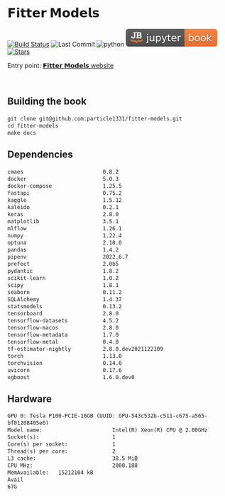 # 𝗙𝗶𝘁𝘁𝗲𝗿 𝗠𝗼𝗱𝗲𝗹𝘀

[![Build Status](https://img.shields.io/endpoint.svg?url=https%3A%2F%2Factions-badge.atrox.dev%2Fparticle1331%2Ffitter-models%2Fbadge%3Fref%3Dmaster&label=build&logo=none)](https://actions-badge.atrox.dev/particle1331/fitter-models/goto?ref=master)
![Last Commit](https://img.shields.io/github/last-commit/particle1331/fitter-models/master)
![python](https://img.shields.io/github/pipenv/locked/python-version/particle1331/fitter-models)
![jupyter-book](https://github.com/executablebooks/jupyter-book/raw/master/docs/images/badge.svg)
[![Stars](https://img.shields.io/github/stars/particle1331/fitter-models?style=social)](https://github.com/particle1331/fitter-models) 

Entry point: [𝗙𝗶𝘁𝘁𝗲𝗿 𝗠𝗼𝗱𝗲𝗹𝘀 website](https://particle1331.github.io/fitter-models/intro.html)

<br>


## Building the book

```
git clone git@github.com:particle1331/fitter-models.git
cd fitter-models
make docs
```

## Dependencies

```text
cmaes                         0.8.2
docker                        5.0.3
docker-compose                1.25.5
fastapi                       0.75.2
kaggle                        1.5.12
kaleido                       0.2.1
keras                         2.8.0
matplotlib                    3.5.1
mlflow                        1.26.1
numpy                         1.22.4
optuna                        2.10.0
pandas                        1.4.2
pipenv                        2022.6.7
prefect                       2.0b5
pydantic                      1.8.2
scikit-learn                  1.0.2
scipy                         1.8.1
seaborn                       0.11.2
SQLAlchemy                    1.4.37
statsmodels                   0.13.2
tensorboard                   2.8.0
tensorflow-datasets           4.5.2
tensorflow-macos              2.8.0
tensorflow-metadata           1.7.0
tensorflow-metal              0.4.0
tf-estimator-nightly          2.8.0.dev2021122109
torch                         1.13.0
torchvision                   0.14.0
uvicorn                       0.17.6
xgboost                       1.6.0.dev0
```

## Hardware

```
GPU 0: Tesla P100-PCIE-16GB (UUID: GPU-543c532b-c511-c675-a565-bf01208405e0)
Model name:                      Intel(R) Xeon(R) CPU @ 2.00GHz
Socket(s):                       1
Core(s) per socket:              1
Thread(s) per core:              2
L3 cache:                        38.5 MiB
CPU MHz:                         2000.188
MemAvailable:   15212104 kB
Avail
67G
```